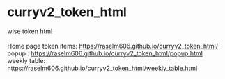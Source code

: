 # curryv2_token_html
wise token html <br> <br>
Home page token items: https://raselm606.github.io/curryv2_token_html/ <br>
popup : https://raselm606.github.io/curryv2_token_html/popup.html  <br>
weekly table: https://raselm606.github.io/curryv2_token_html/weekly_table.html  <br>
